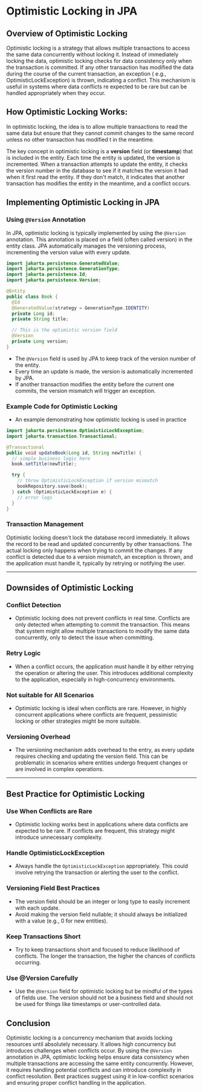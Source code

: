 # Optimistic Locking in JPA

## Overview of Optimistic Locking

Optimistic locking is a strategy that allows multiple transactions to access the same data concurrently without locking
it. Instead of immediately locking the data, optimistic locking checks for data consistency only when the transaction is
committed. If any other transaction has modified the data during the course of the current transaction, an exception (
e.g., OptimisticLockException) is thrown, indicating a conflict. This mechanism is useful in systems where data
conflicts re expected to be rare but can be handled appropriately when they occur.

## How Optimistic Locking Works:

In optimistic locking, the idea is to allow multiple transactions to read the same data but ensure that they cannot
commit changes to the same record unless no other transaction has modified t in the meantime.

The key concept in optimistic locking is a **version** field (or **timestamp**) that is included in the entity. Each
time the entity is updated, the version is incremented. When a transaction attempts to update the entity, it checks the
version number in the database to see if it matches the version it had when it first read the entity. If they don't
match, it indicates that another transaction has modifies the entity in the meantime, and a conflict occurs.

## Implementing Optimistic Locking in JPA
### Using `@Version` Annotation 

In JPA, optimistic locking is typically implemented by using the `@Version` annotation. This annotation is placed on a
field (often called version) in the entity class. JPA automatically manages the versioning process, incrementing the
version value with every update.

```java
import jakarta.persistence.GeneratedValue;
import jakarta.persistence.GenerationType;
import jakarta.persistence.Id;
import jakarta.persistence.Version;

@Entity
public class Book {
  @Id
  @GeneratedValue(strategy = GenerationType.IDENTITY)
  private Long id;
  private String title;

  // This is the optimistic version field 
  @Version
  private Long version;
}
```

- The `@Version` field is used by JPA to keep track of the version number of the entity.
- Every time an update is made, the version is automatically incremented by JPA.
- If another transaction modifies the entity before the current one commits, the version mismatch will trigger an
  exception.

### Example Code for Optimistic Locking

- An example demonstrating how optimistic locking is used in practice

```java
import jakarta.persistence.OptimisticLockException;
import jakarta.transaction.Transactional;

@Transactional
public void updateBook(Long id, String newTitle) {
  // simple business logic here 
  book.setTitle(newTitle);

  try {
    // throw OptimisticLockException if version mismatch
    bookRepository.save(book);
  } catch (OptimisticLockException e) {
    // error logs 
  }
}
```

### Transaction Management

Optimistic locking doesn't lock the database record immediately. It allows the record to be read and updated
concurrently by other transactions. The actual locking only happens when trying to commit the changes. If any conflict
is detected due to a version mismatch, an exception is thrown, and the application must handle it, typically by retrying
or notifying the user.

---

## Downsides of Optimistic Locking

### Conflict Detection

- Optimistic locking does not prevent conflicts in real time. Conflicts are only detected when attempting to commit the
  transaction. This means that system might allow multiple transactions to modify the same data concurrently, only to
  detect the issue when committing.

### Retry Logic

- When a conflict occurs, the application must handle it by either retrying the operation or altering the user. This
  introduces additional complexity to the application, especially in high-concurrency environments.

### Not suitable for All Scenarios

- Optimistic locking is ideal when conflicts are rare. However, in highly concurrent applications where conflicts are
  frequent, pessimistic locking or other strategies might be more suitable.

### Versioning Overhead

- The versioning mechanism adds overhead to the entry, as every update requires checking and updating the version field.
  This can be problematic in scenarios where entities undergo frequent changes or are involved in complex operations.

---

## Best Practice for Optimistic Locking

### Use When Conflicts are Rare

- Optimistic locking works best in applications where data conflicts are expected to be rare. If conflicts are frequent,
  this strategy might introduce unnecessary complexity.

### Handle OptimisticLockException

- Always handle the `OptimisticLockException` appropriately. This could involve retrying the transaction or alerting the
  user to the conflict.

### Versioning Field Best Practices

- The version field should be an integer or long type to easily increment with each update.
- Avoid making the version field nullable; it should always be initialized with a value (e.g., 0 for new entities).

### Keep Transactions Short

- Try to keep transactions short and focused to reduce likelihood of conflicts. The longer the transaction, the higher
  the chances of conflicts occurring.

### Use @Version Carefully

- Use the `@Version` field for optimistic locking but be mindful of the types of fields use. The version should not be a
  business field and should not be used for things like timestamps or user-controlled data.

## Conclusion

Optimistic locking is a concurrency mechanism that avoids locking resources until absolutely necessary. It allows high
concurrency but introduces challenges when conflicts occur. By using the `@Version` annotation in JPA, optimistic
locking helps ensure data consistency when multiple transactions are accessing the same entity concurrently. However, it
requires handling potential conflicts and can introduce complexity in conflict resolution. Best practices suggest using
it in low-conflict scenarios and ensuring proper conflict handling in the application.
 